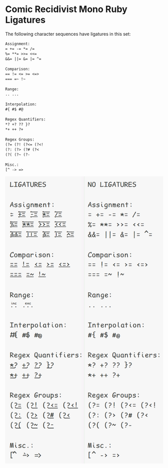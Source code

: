 # Comic Recidivist Mono Ruby Ligatures

The following character sequences have ligatures in this set:
```
Assignment:
= += -= *= /=
%= **= >>= <<=
&&= ||= &= |= ^=

Comparison:
== != <= >= <=>
=== =~ !~

Range:
.. ...

Interpolation:
#{ #$ #@

Regex Quantifiers:
*? +? ?? }?
*+ ++ ?+

Regex Groups:
(?= (?! (?<= (?<!
(?: (?> (?# (?<
(?( (?~ (?-

Misc.:
[^ -> =>
```

![Ligatures](../../../examples/ligatures-ruby-1.0L1.0.png)
